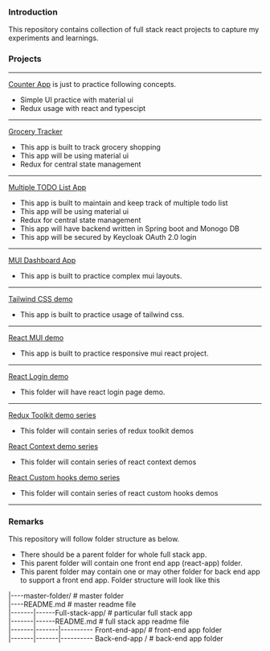 ### Introduction

This repository contains collection of full stack react projects to capture my experiments and learnings.

### Projects

---

[Counter App](./counter-app) is just to practice following concepts.

- Simple UI practice with material ui
- Redux usage with react and typescipt

---

[Grocery Tracker](./grocery-tracker-app)

- This app is built to track grocery shopping
- This app will be using material ui
- Redux for central state management

---

[Multiple TODO List App](./multiple-todo-list-app)

- This app is built to maintain and keep track of multiple todo list
- This app will be using material ui
- Redux for central state management
- This app will have backend written in Spring boot and Monogo DB
- This app will be secured by Keycloak OAuth 2.0 login

---

[MUI Dashboard App](./mui-dash-board-app)

- This app is built to practice complex mui layouts.

---

[Tailwind CSS demo](./tailwind-css-demo-app)

- This app is built to practice usage of tailwind css.

---

[React MUI demo](./mui-react-responsive)

- This app is built to practice responsive mui react project.

---

[React Login demo](./react-login-demo)

- This folder will have react login page demo.

---

[Redux Toolkit demo series](./redux-toolkit-demo)

- This folder will contain series of redux toolkit demos

[React Context demo series](./react-context-demo/)

- This folder will contain series of react context demos

[React Custom hooks demo series](./react-custom-hooks-demo/)

- This folder will contain series of react custom hooks demos

---

### Remarks

This repository will follow folder structure as below.

- There should be a parent folder for whole full stack app.
- This parent folder will contain one front end app (react-app) folder.
- This parent folder may contain one or may other folder for back end app to support a front end app.
  Folder structure will look like this

|----master-folder/ # master folder <br>
|----README.md # master readme file <br>
|-------|------Full-stack-app/ # particular full stack app <br>
|-------|------README.md # full stack app readme file <br>
|-------|-------|---------- Front-end-app/ # front-end app folder <br>
|-------|-------|---------- Back-end-app / # back-end app folder <br>
